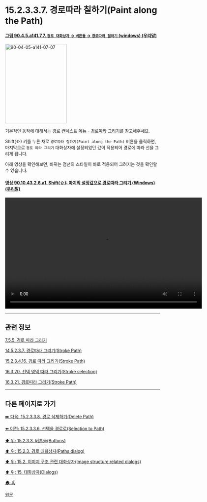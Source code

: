 # 15.2.3.3.7. 경로따라 칠하기(Paint along the Path)

<a id="90-04-05-a141-07-07"></a>

#### [그림 90.4.5.a141.7.7. `경로 대화상자` → `버튼들` → `경로따라 칠하기` (windows) (우리말)](./90-04-0005-paths.md#90-04-05-a141-07-07)
<img width="200" height="257" alt="90-04-05-a141-07-07" src="https://github.com/wonder13662/gimp/assets/15767104/a52ff0f9-dc3c-47df-b044-fb3c1dba2a8f" />

기본적인 동작에 대해서는 [경로 컨텍스트 메뉴 - 경로따라 그리기](./15-02-03-04-16-stroke_path.md)를 참고해주세요.

Shift(⇧) 키를 누른 채로 `경로따라 칠하기(Paint along the Path)` 버튼을 클릭하면, 마지막으로 `경로 따라 그리기` 대화상자에 설정되었던 값이 적용되어 경로에 따라 선을 그리게 됩니다.

아래 영상을 확인해보면, 바뀌는 점선의 스타일이 바로 적용되어 그려지는 것을 확인할 수 있습니다.

<a id="90-10-43-02-06-a1"></a>

#### [영상 90.10.43.2.6.a1. Shift(⇧): 마지막 설정값으로 경로따라 그리기 (Windows) (우리말)](./90-10-43-02-06-paint_along_the_path_with_last_used_values.md#90-10-43-02-06-a1)
<video controls="controls" width="640" height="360" src="https://github.com/wonder13662/gimp/assets/15767104/5cee7f70-f306-4624-a3bc-15a7b78370f7"></video>

***

## 관련 정보

[7.5.5. 경로 따라 그리기](./07-05-05-stroking-a-path.md)

[14.5.2.3.7. 경로따라 그리기(Stroke Path)](./14-05-02-03-07-stroke_path.md)

[15.2.3.4.16. 경로 따라 그리기(Stroke Path)](./15-02-03-04-16-stroke_path.md)

[16.3.20. 선택 영역 따라 그리기(Stroke selection)](./16-03-20-stroke-selection.md)

[16.3.21. 경로따라 그리기(Stroke Path)](./16-03-21-stroke-path.md)

***

## 다른 페이지로 가기

[➡️ 다음: 15.2.3.3.8. 경로 삭제하기(Delete Path)](./15-02-03-03-08-delete_path.md)

[⬅️ 이전: 15.2.3.3.6. 선택을 경로로(Selection to Path)](./15-02-03-03-06-selection_to_path.md)

[⬆️ 위: 15.2.3.3. 버튼들(Buttons)](./15-02-03-03-00-buttons.md)

[⬆️ 위: 15.2.3. 경로 대화상자(Paths dialog)](./15-02-03-00-paths-dialog.md)

[⬆️ 위: 15.2. 이미지 구조 관련 대화상자(Image structure related dialogs)](./15-02-00-image-structure-related-dialogs.md)

[⬆️ 위: 15. 대화상자(Dialogs)](./15-00-dialogs.md)

[🏠 홈](./00-home.md)

[원문](https://docs.gimp.org/2.10/ko/gimp-path-dialog.html#gimp-path-dialog-buttons)
